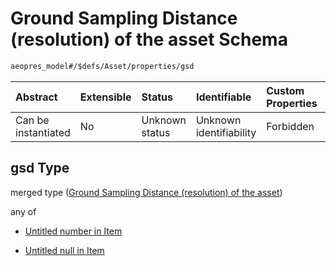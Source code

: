 # Ground Sampling Distance (resolution) of the asset Schema

```txt
aeopres_model#/$defs/Asset/properties/gsd
```



| Abstract            | Extensible | Status         | Identifiable            | Custom Properties | Additional Properties | Access Restrictions | Defined In                                                                |
| :------------------ | :--------- | :------------- | :---------------------- | :---------------- | :-------------------- | :------------------ | :------------------------------------------------------------------------ |
| Can be instantiated | No         | Unknown status | Unknown identifiability | Forbidden         | Allowed               | none                | [model.schema.json\*](../../out/model.schema.json "open original schema") |

## gsd Type

merged type ([Ground Sampling Distance (resolution) of the asset](model-defs-asset-properties-ground-sampling-distance-resolution-of-the-asset.md))

any of

*   [Untitled number in Item](model-defs-asset-properties-ground-sampling-distance-resolution-of-the-asset-anyof-0.md "check type definition")

*   [Untitled null in Item](model-defs-asset-properties-ground-sampling-distance-resolution-of-the-asset-anyof-1.md "check type definition")
